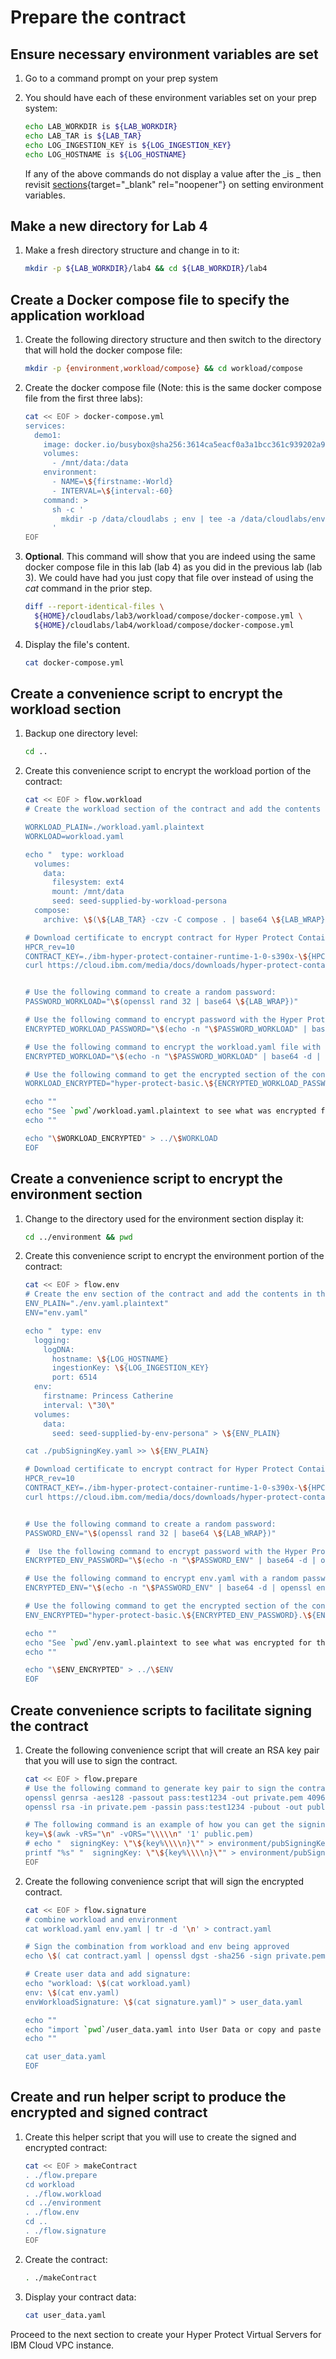 # Prepare the contract 

## Ensure necessary environment variables are set

1. Go to a command prompt on your prep system

2. You should have each of these environment variables set on your prep system:

    ``` bash
    echo LAB_WORKDIR is ${LAB_WORKDIR}
    echo LAB_TAR is ${LAB_TAR}
    echo LOG_INGESTION_KEY is ${LOG_INGESTION_KEY}
    echo LOG_HOSTNAME is ${LOG_HOSTNAME}
    ```

    If any of the above commands do not display a value after the _is _ then revisit [sections](../prereqs/setup.md){target="_blank" rel="noopener"} on setting environment variables.

## Make a new directory for Lab 4

1. Make a fresh directory structure and change in to it:

    ``` bash
    mkdir -p ${LAB_WORKDIR}/lab4 && cd ${LAB_WORKDIR}/lab4
    ```

## Create a Docker compose file to specify the application workload

1. Create the following directory structure and then switch to the directory that will hold the docker compose file:

    ``` bash
    mkdir -p {environment,workload/compose} && cd workload/compose
    ```

2. Create the docker compose file (Note: this is the same docker compose file from the first three labs):

    ``` bash
    cat << EOF > docker-compose.yml    
    services:
      demo1:
        image: docker.io/busybox@sha256:3614ca5eacf0a3a1bcc361c939202a974b4902b9334ff36eb29ffe9011aaad83
        volumes:
          - /mnt/data:/data
        environment:
          - NAME=\${firstname:-World}
          - INTERVAL=\${interval:-60}
        command: >
          sh -c '
            mkdir -p /data/cloudlabs ; env | tee -a /data/cloudlabs/env.out; cat /data/cloudlabs/env.out; head /data/cloudlabs/greetings.out ; tail /data/cloudlabs/greetings.out ; while true ; do sleep \$\${INTERVAL} ; echo hello \$\${NAME} the time is \$\$(date) | tee -a /data/cloudlabs/greetings.out ; done
          '
    EOF
    ```

3. **Optional**.  This command will show that you are indeed using the same docker compose file in this lab (lab 4)  as you did in the previous lab (lab 3).  We could have had you just copy that file over instead of using the *cat* command in the prior step.


    ``` bash
    diff --report-identical-files \
      ${HOME}/cloudlabs/lab3/workload/compose/docker-compose.yml \
      ${HOME}/cloudlabs/lab4/workload/compose/docker-compose.yml
    ```


4. Display the file's content.

    ``` bash
    cat docker-compose.yml
    ```

## Create a convenience script to encrypt the workload section

1. Backup one directory level:

    ``` bash
    cd ..
    ```
    
2. Create this convenience script to encrypt the workload portion of the contract:
 
    ``` bash
    cat << EOF > flow.workload
    # Create the workload section of the contract and add the contents in the workload.yaml file.
    
    WORKLOAD_PLAIN=./workload.yaml.plaintext
    WORKLOAD=workload.yaml
    
    echo "  type: workload
      volumes:
        data:
          filesystem: ext4
          mount: /mnt/data
          seed: seed-supplied-by-workload-persona
      compose:
        archive: \$(\${LAB_TAR} -czv -C compose . | base64 \${LAB_WRAP})" > \${WORKLOAD_PLAIN}
    
    # Download certificate to encrypt contract for Hyper Protect Container Runtime:
    HPCR_rev=10
    CONTRACT_KEY=./ibm-hyper-protect-container-runtime-1-0-s390x-\${HPCR_rev}-encrypt.crt
    curl https://cloud.ibm.com/media/docs/downloads/hyper-protect-container-runtime/ibm-hyper-protect-container-runtime-1-0-s390x-\${HPCR_rev}-encrypt.crt > \${CONTRACT_KEY}
    
    
    # Use the following command to create a random password:
    PASSWORD_WORKLOAD="\$(openssl rand 32 | base64 \${LAB_WRAP})"
    
    # Use the following command to encrypt password with the Hyper Protect Container Runtime Contract Encryption Key:
    ENCRYPTED_WORKLOAD_PASSWORD="\$(echo -n "\$PASSWORD_WORKLOAD" | base64 -d | openssl rsautl -encrypt -inkey \$CONTRACT_KEY -certin | base64 \${LAB_WRAP})"
    
    # Use the following command to encrypt the workload.yaml file with a random password:
    ENCRYPTED_WORKLOAD="\$(echo -n "\$PASSWORD_WORKLOAD" | base64 -d | openssl enc -aes-256-cbc -pbkdf2 -pass stdin -in "\$WORKLOAD_PLAIN" | base64 \${LAB_WRAP})"
    
    # Use the following command to get the encrypted section of the contract:
    WORKLOAD_ENCRYPTED="hyper-protect-basic.\${ENCRYPTED_WORKLOAD_PASSWORD}.\${ENCRYPTED_WORKLOAD}"
    
    echo ""
    echo "See `pwd`/workload.yaml.plaintext to see what was encrypted for the workload section of your contract"
    echo ""
    
    echo "\$WORKLOAD_ENCRYPTED" > ../\$WORKLOAD
    EOF
    ```

## Create a convenience script to encrypt the environment  section

1. Change to the directory used for the environment section display it:

    ``` bash
    cd ../environment && pwd
    ```
    
2. Create this convenience script to encrypt the environment portion of the contract:

    ``` bash
    cat << EOF > flow.env
    # Create the env section of the contract and add the contents in the env.yaml file.
    ENV_PLAIN="./env.yaml.plaintext"
    ENV="env.yaml"
    
    echo "  type: env
      logging:
        logDNA:
          hostname: \${LOG_HOSTNAME}
          ingestionKey: \${LOG_INGESTION_KEY}
          port: 6514
      env:
        firstname: Princess Catherine
        interval: \"30\"
      volumes:
        data:
          seed: seed-supplied-by-env-persona" > \${ENV_PLAIN}
    
    cat ./pubSigningKey.yaml >> \${ENV_PLAIN}

    # Download certificate to encrypt contract for Hyper Protect Container Runtime:
    HPCR_rev=10
    CONTRACT_KEY=./ibm-hyper-protect-container-runtime-1-0-s390x-\${HPCR_rev}-encrypt.crt
    curl https://cloud.ibm.com/media/docs/downloads/hyper-protect-container-runtime/\$CONTRACT_KEY > \$CONTRACT_KEY
    
    
    # Use the following command to create a random password:
    PASSWORD_ENV="\$(openssl rand 32 | base64 \${LAB_WRAP})"
    
    #  Use the following command to encrypt password with the Hyper Protect Container Runtime Contract Encryption Key:
    ENCRYPTED_ENV_PASSWORD="\$(echo -n "\$PASSWORD_ENV" | base64 -d | openssl rsautl -encrypt -inkey \$CONTRACT_KEY -certin | base64 \${LAB_WRAP} )"
    
    # Use the following command to encrypt env.yaml with a random password:
    ENCRYPTED_ENV="\$(echo -n "\$PASSWORD_ENV" | base64 -d | openssl enc -aes-256-cbc -pbkdf2 -pass stdin -in "\$ENV_PLAIN" | base64 \${LAB_WRAP})"
    
    # Use the following command to get the encrypted section of the contract:
    ENV_ENCRYPTED="hyper-protect-basic.\${ENCRYPTED_ENV_PASSWORD}.\${ENCRYPTED_ENV}"
    
    echo ""
    echo "See `pwd`/env.yaml.plaintext to see what was encrypted for the env section of your contract"
    echo ""
    
    echo "\$ENV_ENCRYPTED" > ../\$ENV
    EOF
    ```

## Create convenience scripts to facilitate signing the contract

1. Create the following convenience script that will create an RSA key pair that you will use to sign the contract. 

    ``` bash
    cat << EOF > flow.prepare
    # Use the following command to generate key pair to sign the contract 
    openssl genrsa -aes128 -passout pass:test1234 -out private.pem 4096
    openssl rsa -in private.pem -passin pass:test1234 -pubout -out public.pem

    # The following command is an example of how you can get the signing key:
    key=\$(awk -vRS="\n" -vORS="\\\\\n" '1' public.pem)
    # echo "  signingKey: \"\${key%\\\\n}\"" > environment/pubSigningKey.yaml
    printf "%s" "  signingKey: \"\${key%\\\\n}\"" > environment/pubSigningKey.yaml
    EOF
    ```

2. Create the following convenience script that will sign the encrypted contract.

    ``` bash
    cat << EOF > flow.signature
    # combine workload and environment
    cat workload.yaml env.yaml | tr -d '\n' > contract.yaml

    # Sign the combination from workload and env being approved
    echo \$( cat contract.yaml | openssl dgst -sha256 -sign private.pem -passin pass:test1234 | openssl enc -base64) | tr -d ' ' > signature.yaml

    # Create user data and add signature:
    echo "workload: \$(cat workload.yaml)
    env: \$(cat env.yaml)
    envWorkloadSignature: \$(cat signature.yaml)" > user_data.yaml
    
    echo ""
    echo "import `pwd`/user_data.yaml into User Data or copy and paste from below:"
    echo ""
    
    cat user_data.yaml
    EOF
    ```

## Create and run helper script to produce the encrypted and signed contract

1. Create this helper script that you will use to create the signed and encrypted contract:

    ``` bash
    cat << EOF > makeContract
    . ./flow.prepare
    cd workload
    . ./flow.workload
    cd ../environment
    . ./flow.env
    cd ..
    . ./flow.signature
    EOF
    ```

2. Create the contract:

    ``` bash
    . ./makeContract
    ```
   
3. Display your contract data:

    ``` bash
    cat user_data.yaml
    ```

Proceed to the next section to create your Hyper Protect Virtual Servers for IBM Cloud VPC instance.

  
